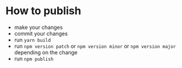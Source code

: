 # How to publish
  - make your changes
  - commit your changes
  - run ```yarn build```
  - run ```npm version patch``` or ```npm version minor``` or ```npm version major``` depending on the change
  - run ```npm publish```
